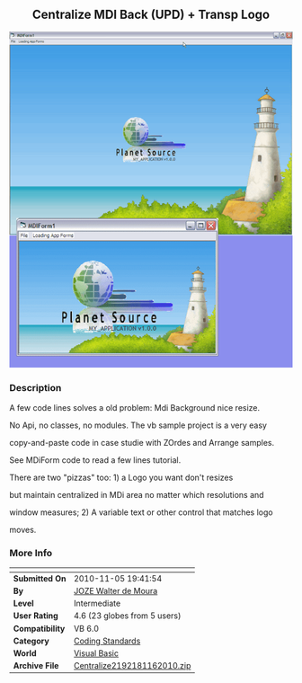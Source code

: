 ﻿<div align="center">

## Centralize MDI Back \(UPD\) \+ Transp Logo

<img src="PIC20101111330146774.gif">
</div>

### Description

A few code lines solves a old problem: Mdi Background nice resize.

No Api, no classes, no modules. The vb sample project is a very easy

copy-and-paste code in case studie with ZOrdes and Arrange samples.

See MDiForm code to read a few lines tutorial.

There are two "pizzas" too: 1) a Logo you want don't resizes

but maintain centralized in MDi area no matter which resolutions and

window measures; 2) A variable text or other control that matches logo

moves.
 
### More Info
 


<span>             |<span>
---                |---
**Submitted On**   |2010-11-05 19:41:54
**By**             |[JOZE Walter de Moura](https://github.com/Planet-Source-Code/PSCIndex/blob/master/ByAuthor/joze-walter-de-moura.md)
**Level**          |Intermediate
**User Rating**    |4.6 (23 globes from 5 users)
**Compatibility**  |VB 6\.0
**Category**       |[Coding Standards](https://github.com/Planet-Source-Code/PSCIndex/blob/master/ByCategory/coding-standards__1-43.md)
**World**          |[Visual Basic](https://github.com/Planet-Source-Code/PSCIndex/blob/master/ByWorld/visual-basic.md)
**Archive File**   |[Centralize2192181162010\.zip](https://github.com/Planet-Source-Code/joze-walter-de-moura-centralize-mdi-back-upd-transp-logo__1-73556/archive/master.zip)








